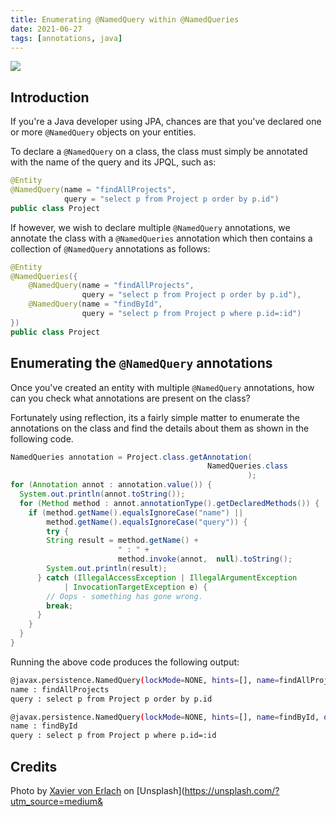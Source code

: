 ```yaml
---
title: Enumerating @NamedQuery within @NamedQueries
date: 2021-06-27
tags: [annotations, java]
---
```


![](https://res.cloudinary.com/davidsalter/image/upload/v1628716786/0_z_-_ubcmlLDmWWwe_adrqiz.jpg)

## Introduction

If you're a Java developer using JPA, chances are that you've declared one or more `@NamedQuery` objects on your entities.

To declare a `@NamedQuery` on a class, the class must simply be annotated with the name of the query and its JPQL, such as:

```java
@Entity
@NamedQuery(name = "findAllProjects",
			query = "select p from Project p order by p.id")
public class Project
```

If however, we wish to declare multiple `@NamedQuery` annotations, we annotate the class with a `@NamedQueries` annotation which then contains a collection of `@NamedQuery` annotations as follows:

```java
@Entity
@NamedQueries({
	@NamedQuery(name = "findAllProjects",
				query = "select p from Project p order by p.id"),
	@NamedQuery(name = "findById",
				query = "select p from Project p where p.id=:id")
})
public class Project
```

## Enumerating the `@NamedQuery` annotations

Once you've created an entity with multiple `@NamedQuery` annotations, how can you check what annotations are present on the class?

Fortunately using reflection, its a fairly simple matter to enumerate the annotations on the class and find the details about them as shown in the following code.

```java
NamedQueries annotation = Project.class.getAnnotation(
											NamedQueries.class
													 );
for (Annotation annot : annotation.value()) {
  System.out.println(annot.toString());
  for (Method method : annot.annotationType().getDeclaredMethods()) {
    if (method.getName().equalsIgnoreCase("name") ||
        method.getName().equalsIgnoreCase("query")) {
		try {
        String result = method.getName() +
	                    " : " +
                        method.invoke(annot,  null).toString();
        System.out.println(result);
      } catch (IllegalAccessException | IllegalArgumentException
			| InvocationTargetException e) {
        // Oops - something has gone wrong.
		break;
      }
    }
  }
}
```

Running the above code produces the following output:

```bash
@javax.persistence.NamedQuery(lockMode=NONE, hints=[], name=findAllProjects, query=select p from Project p order by p.id)
name : findAllProjects
query : select p from Project p order by p.id

@javax.persistence.NamedQuery(lockMode=NONE, hints=[], name=findById, query=select p from Project p where p.id=:id)
name : findById
query : select p from Project p where p.id=:id
```

## Credits

Photo by [Xavier von Erlach](https://unsplash.com/@xavier_von_erlach?utm_source=medium&utm_medium=referral) on [Unsplash](https://unsplash.com/?utm_source=medium&
